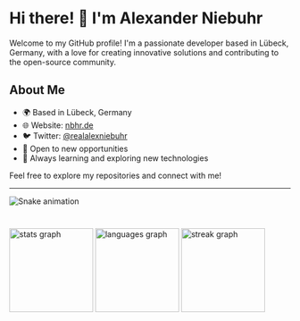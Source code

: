 # Hi there! 👋 I'm Alexander Niebuhr

Welcome to my GitHub profile! I'm a passionate developer based in Lübeck, Germany, with a love for creating innovative solutions and contributing to the open-source community.

## About Me

- 🌍 Based in Lübeck, Germany
- 🌐 Website: [nbhr.de](https://nbhr.de)
- 🐦 Twitter: [@realalexniebuhr](https://twitter.com/realalexniebuhr)
- 💼 Open to new opportunities
- 🚀 Always learning and exploring new technologies

Feel free to explore my repositories and connect with me!

---

<img src="https://raw.githubusercontent.com/alexanderniebuhr/alexanderniebuhr/output/snake.svg" alt="Snake animation" />

###

<br clear="both">

<div align="left">
  <img src="https://github-readme-stats.vercel.app/api?username=alexanderniebuhr&hide_title=false&hide_rank=false&show_icons=true&include_all_commits=true&count_private=true&disable_animations=false&theme=dracula&locale=en&hide_border=false&order=1" height="150" alt="stats graph"  />
  <img src="https://github-readme-stats.vercel.app/api/top-langs?username=alexanderniebuhr&locale=en&hide_title=false&layout=compact&card_width=320&langs_count=5&theme=dracula&hide_border=false&order=2" height="150" alt="languages graph"  />
  <img src="https://streak-stats.demolab.com?user=alexanderniebuhr&locale=en&mode=daily&theme=dracula&hide_border=false&border_radius=5&order=3" height="150" alt="streak graph"  />
</div>

###

